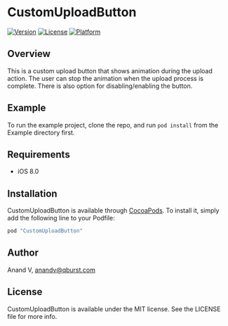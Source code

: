 # CustomUploadButton

[![Version](https://img.shields.io/cocoapods/v/CustomUploadButton.svg?style=flat)](http://cocoapods.org/pods/CustomUploadButton)
[![License](https://img.shields.io/cocoapods/l/CustomUploadButton.svg?style=flat)](http://cocoapods.org/pods/CustomUploadButton)
[![Platform](https://img.shields.io/cocoapods/p/CustomUploadButton.svg?style=flat)](http://cocoapods.org/pods/CustomUploadButton)

## Overview
This is a custom upload button that shows animation during the upload action. The user can stop the animation when the upload process is complete. There is also option for disabling/enabling the button.

## Example

To run the example project, clone the repo, and run `pod install` from the Example directory first.

## Requirements
* iOS 8.0

## Installation

CustomUploadButton is available through [CocoaPods](http://cocoapods.org). To install
it, simply add the following line to your Podfile:

```ruby
pod "CustomUploadButton"
```

## Author

Anand V, anandv@qburst.com

## License

CustomUploadButton is available under the MIT license. See the LICENSE file for more info.
